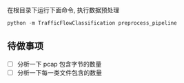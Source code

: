 <!--
 * @Author: WANG Maonan
 * @Date: 2020-12-15 19:40:58
 * @Description: 使用说明
 * @LastEditTime: 2021-01-07 14:50:52
-->

在根目录下运行下面命令, 执行数据预处理

```python
python -m TrafficFlowClassification preprocess_pipeline
```

## 待做事项

- [ ] 分析一下 pcap 包含字节的数量
- [ ] 分析一下每一类文件包含的数量
